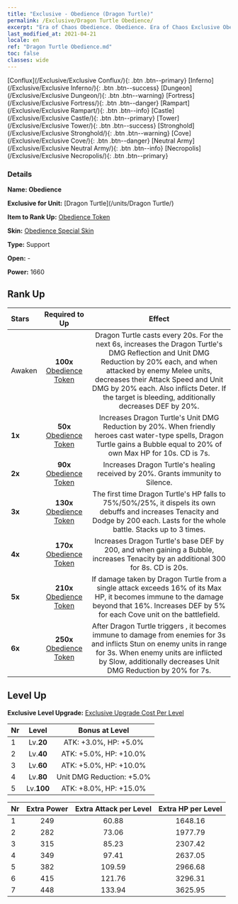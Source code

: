 ```yaml
---
title: "Exclusive - Obedience (Dragon Turtle)"
permalink: /Exclusive/Dragon Turtle Obedience/
excerpt: "Era of Chaos Obedience. Obedience. Era of Chaos Exclusive Obedience. Dragon Turtle Exclusive."
last_modified_at: 2021-04-21
locale: en
ref: "Dragon Turtle Obedience.md"
toc: false
classes: wide
---
```

 [Conflux](/Exclusive/Exclusive Conflux/){: .btn .btn--primary} [Inferno](/Exclusive/Exclusive Inferno/){: .btn .btn--success} [Dungeon](/Exclusive/Exclusive Dungeon/){: .btn .btn--warning} [Fortress](/Exclusive/Exclusive Fortress/){: .btn .btn--danger} [Rampart](/Exclusive/Exclusive Rampart/){: .btn .btn--info} [Castle](/Exclusive/Exclusive Castle/){: .btn .btn--primary} [Tower](/Exclusive/Exclusive Tower/){: .btn .btn--success} [Stronghold](/Exclusive/Exclusive Stronghold/){: .btn .btn--warning} [Cove](/Exclusive/Exclusive Cove/){: .btn .btn--danger} [Neutral Army](/Exclusive/Exclusive Neutral Army/){: .btn .btn--info} [Necropolis](/Exclusive/Exclusive Necropolis/){: .btn .btn--primary} 

### Details
 **Name: Obedience** 

 **Exclusive for Unit:** [Dragon Turtle](/units/Dragon Turtle/) 

 **Item to Rank Up:** [Obedience Token](/Items/con_1005/)

 **Skin:** [Obedience Special Skin](/Items/con_673/)

 **Type:** Support

 **Open:** -

 **Power:** 1660

## Rank Up

  |     Stars    |  Required to Up | Effect |
  |:-------------|:---------------:|:---------------:|
  |  Awaken  | **100x** [Obedience Token](/Items/con_1005/) | <Shield Shell> Dragon Turtle casts <Shield Shell> every 20s. For the next 6s, increases the Dragon Turtle's DMG Reflection and Unit DMG Reduction by 20% each, and when attacked by enemy Melee units, decreases their Attack Speed and Unit DMG by 20% each. Also inflicts Deter. If the target is bleeding, additionally decreases DEF by 20%. |
  | **1x** <i class="fas fa-star"/> | **50x** [Obedience Token](/Items/con_1005/) | Increases Dragon Turtle's Unit DMG Reduction by 20%. When friendly heroes cast water-type spells, Dragon Turtle gains a Bubble equal to 20% of own Max HP for 10s. CD is 7s. |
  | **2x** <i class="fas fa-star"/> | **90x** [Obedience Token](/Items/con_1005/) | Increases Dragon Turtle's healing received by 20%. Grants immunity to Silence. |
  | **3x** <i class="fas fa-star"/> | **130x** [Obedience Token](/Items/con_1005/) | <Abyssal Rite> The first time Dragon Turtle's HP falls to 75%/50%/25%, it dispels its own debuffs and increases Tenacity and Dodge by 200 each. Lasts for the whole battle. Stacks up to 3 times. |
  | **4x** <i class="fas fa-star"/> | **170x** [Obedience Token](/Items/con_1005/) | Increases Dragon Turtle's base DEF by 200, and when gaining a Bubble, increases Tenacity by an additional 300 for 8s. CD is 20s. |
  | **5x** <i class="fas fa-star"/> | **210x** [Obedience Token](/Items/con_1005/) | If damage taken by Dragon Turtle from a single attack exceeds 16% of its Max HP, it becomes immune to the damage beyond that 16%. Increases DEF by 5% for each Cove unit on the battlefield. |
  | **6x** <i class="fas fa-star"/> | **250x** [Obedience Token](/Items/con_1005/) | <Tidal Shock> After Dragon Turtle triggers <Abyssal Rite>, it becomes immune to damage from enemies for 3s and inflicts Stun on enemy units in range for 3s. When enemy units are inflicted by Slow, additionally decreases Unit DMG Reduction by 20% for 7s. |


## Level Up
 **Exclusive Level Upgrade:** [Exclusive Upgrade Cost Per Level](/Exclusive/ExclusiveUpgradeCostPerLevel/)

  |  Nr  |   Level  | Bonus at Level |
  |:-----|:--------:|:--------------:|
  | 1 | Lv.**20** | ATK: +3.0%, HP: +5.0% |
  | 2 | Lv.**40** | ATK: +5.0%, HP: +10.0% |
  | 3 | Lv.**60** | ATK: +5.0%, HP: +10.0% |
  | 4 | Lv.**80** | Unit DMG Reduction: +5.0% |
  | 5 | Lv.**100** | ATK: +8.0%, HP: +15.0% |


  |  Nr  |  Extra Power | Extra Attack per Level | Extra HP per Level |
  |:-----|:--------:|:--------:|:--------:|
  | 1 | 249 | 60.88 | 1648.16 |
  | 2 | 282 | 73.06 | 1977.79 |
  | 3 | 315 | 85.23 | 2307.42 |
  | 4 | 349 | 97.41 | 2637.05 |
  | 5 | 382 | 109.59 | 2966.68 |
  | 6 | 415 | 121.76 | 3296.31 |
  | 7 | 448 | 133.94 | 3625.95 |


